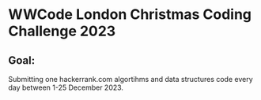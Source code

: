 # WWCode London Christmas Coding Challenge 2023

## Goal: 
Submitting one hackerrank.com algortihms and data structures code every day between 1-25 December 2023.
